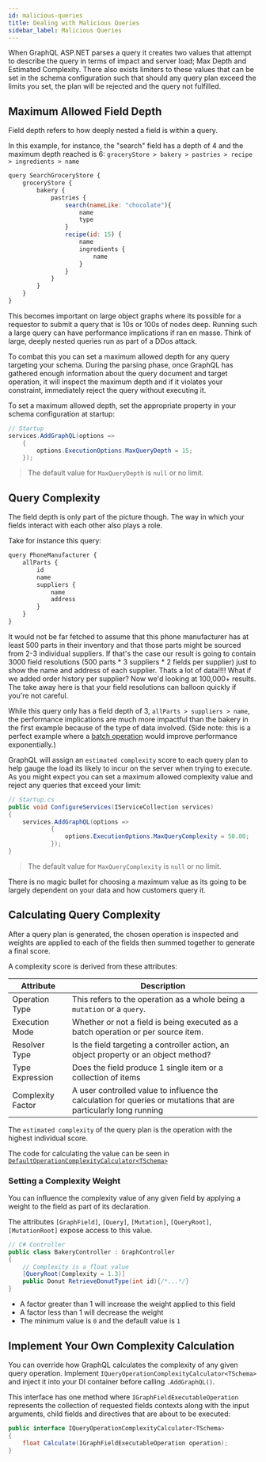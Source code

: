 ```yaml
---
id: malicious-queries
title: Dealing with Malicious Queries
sidebar_label: Malicious Queries
---
```


When GraphQL ASP.NET parses a query it creates two values that attempt to describe the query in terms of impact and server load; Max Depth and Estimated Complexity. There also exists limiters to these values that can be set in the schema configuration such that should any query plan exceed the limits you set, the plan will be rejected and the query not fulfilled.

## Maximum Allowed Field Depth

Field depth refers to how deeply nested a field is within a query.

In this example, for instance, the "search" field has a depth of 4 and the maximum depth reached is 6: `groceryStore > bakery > pastries > recipe > ingredients > name`

```javascript
query SearchGroceryStore {
    groceryStore {
        bakery {
            pastries {
                search(nameLike: "chocolate"){
                    name
                    type
                }
                recipe(id: 15) {
                    name
                    ingredients {
                        name
                    }
                }
            }
        }
    }
}
```

This becomes important on large object graphs where its possible for a requestor to submit a query that is 10s or 100s of nodes deep. Running such a large query can have performance implications if ran en masse. Think of large, deeply nested queries run as part of a DDos attack.

To combat this you can set a maximum allowed depth for any query targeting your schema. During the parsing phase, once GraphQL has gathered enough information about the query document and target operation, it will inspect the maximum depth and if it violates your constraint, immediately reject the query without executing it.

To set a maximum allowed depth, set the appropriate property in your schema configuration at startup:

```csharp
// Startup
services.AddGraphQL(options =>
    {
        options.ExecutionOptions.MaxQueryDepth = 15;
    });

```

> The default value for `MaxQueryDepth` is `null` or no limit.

## Query Complexity

The field depth is only part of the picture though. The way in which your fields interact with each other also plays a role.

Take for instance this query:

```javascript
query PhoneManufacturer {
    allParts {
        id
        name
        suppliers {
            name
            address
        }
    }
}
```

It would not be far fetched to assume that this phone manufacturer has at least 500 parts in their inventory and that those parts might be sourced from 2-3 individual suppliers. If that's the case our result is going to contain 3000 field resolutions (500 parts \* 3 suppliers \* 2 fields per supplier) just to show the name and address of each supplier. Thats a lot of data!!!! What if we added order history per supplier? Now we'd looking at 100,000+ results. The take away here is that your field resolutions can balloon quickly if you're not careful.

While this query only has a field depth of 3, `allParts > suppliers > name`, the performance implications are much more impactful than the bakery in the first example because of the type of data involved. (Side note: this is a perfect example where a [batch operation](../controllers/batch-operations) would improve performance exponentially.)

GraphQL will assign an `estimated complexity` score to each query plan to help gauge the load its likely to incur on the server when trying to execute. As you might expect you can set a maximum allowed complexity value and reject any queries that exceed your limit:

```csharp
// Startup.cs
public void ConfigureServices(IServiceCollection services)
{
    services.AddGraphQL(options =>
            {
                options.ExecutionOptions.MaxQueryComplexity = 50.00;
            });
}
```

> The default value for `MaxQueryComplexity` is `null` or no limit.

There is no magic bullet for choosing a maximum value as its going to be largely dependent on your data and how customers query it. 

## Calculating Query Complexity

After a query plan is generated, the chosen operation is inspected and weights are applied to each of the fields then summed together to generate a final score.

A complexity score is derived from these attributes:

| Attribute         | Description                                                                                                      |
| ----------------- | ---------------------------------------------------------------------------------------------------------------- |
| Operation Type    | This refers to the operation as a whole being a `mutation` or a `query`.                                         |
| Execution Mode    | Whether or not a field is being executed as a batch operation or per source item.                                |
| Resolver Type     | Is the field targeting a controller action, an object property or an object method?                              |
| Type Expression   | Does the field produce 1 single item or a collection of items                                                    |
| Complexity Factor | A user controlled value to influence the calculation for queries or mutations that are particularly long running |

The `estimated complexity` of the query plan is the operation with the highest individual score.

The code for calculating the value can be seen in [`DefaultOperationComplexityCalculator<TSchema>`](https://github.com/graphql-aspnet/graphql-aspnet/blob/master/src/graphql-aspnet/Defaults/DefaultOperationComplexityCalculator%7BTSchema%7D.cs)

### Setting a Complexity Weight

You can influence the complexity value of any given field by applying a weight to the field as part of its declaration.

The attributes `[GraphField]`, `[Query]`, `[Mutation]`, `[QueryRoot]`, `[MutationRoot]` expose access to this value.

```csharp
// C# Controller
public class BakeryController : GraphController
{
    // Complexity is a float value
    [QueryRoot(Complexity = 1.3)]
    public Donut RetrieveDonutType(int id){/*...*/}
}
```

-   A factor greater than 1 will increase the weight applied to this field
-   A factor less than 1 will decrease the weight
-   The minimum value is `0` and the default value is `1`

## Implement Your Own Complexity Calculation

You can override how GraphQL calculates the complexity of any given query operation. Implement `IQueryOperationComplexityCalculator<TSchema>` and inject it into your DI container before calling `.AddGraphQL()`.

This interface has one method where `IGraphFieldExecutableOperation` represents the collection of requested fields contexts along with the input arguments, child fields and directives that are about to be executed:

```csharp
public interface IQueryOperationComplexityCalculator<TSchema>
{
    float Calculate(IGraphFieldExecutableOperation operation);
}
```
